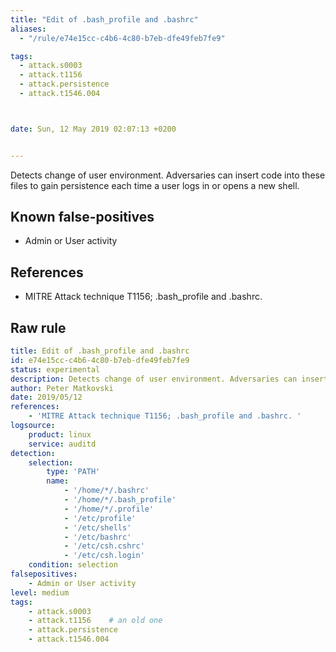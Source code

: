 ```yaml
---
title: "Edit of .bash_profile and .bashrc"
aliases:
  - "/rule/e74e15cc-c4b6-4c80-b7eb-dfe49feb7fe9"

tags:
  - attack.s0003
  - attack.t1156
  - attack.persistence
  - attack.t1546.004



date: Sun, 12 May 2019 02:07:13 +0200


---
```


Detects change of user environment. Adversaries can insert code into these files to gain persistence each time a user logs in or opens a new shell.

<!--more-->


## Known false-positives

* Admin or User activity



## References

* MITRE Attack technique T1156; .bash_profile and .bashrc. 


## Raw rule
```yaml
title: Edit of .bash_profile and .bashrc
id: e74e15cc-c4b6-4c80-b7eb-dfe49feb7fe9
status: experimental
description: Detects change of user environment. Adversaries can insert code into these files to gain persistence each time a user logs in or opens a new shell.
author: Peter Matkovski
date: 2019/05/12
references:
    - 'MITRE Attack technique T1156; .bash_profile and .bashrc. '
logsource:
    product: linux
    service: auditd
detection:
    selection:
        type: 'PATH'
        name:
            - '/home/*/.bashrc'
            - '/home/*/.bash_profile'
            - '/home/*/.profile'
            - '/etc/profile'
            - '/etc/shells'
            - '/etc/bashrc'
            - '/etc/csh.cshrc'
            - '/etc/csh.login'
    condition: selection
falsepositives:
    - Admin or User activity
level: medium
tags:
    - attack.s0003
    - attack.t1156    # an old one
    - attack.persistence
    - attack.t1546.004
```

